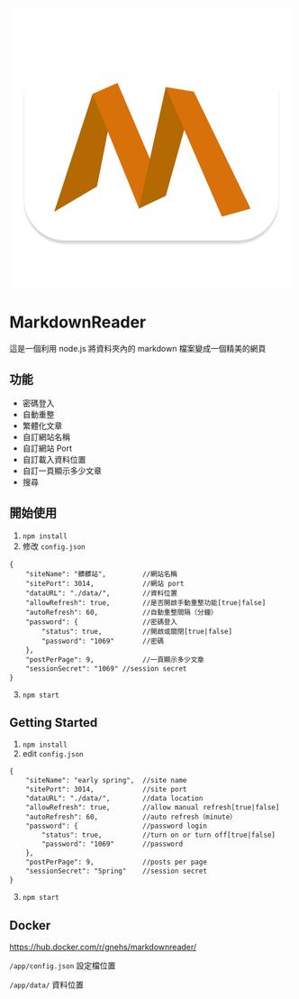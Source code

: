 <p align="center">
  <img src="https://github.com/gnehs/MarkdownReader/blob/master/icon/icon.png?raw=true" width="500px">
</p>

# MarkdownReader
這是一個利用 node.js 將資料夾內的 markdown 檔案變成一個精美的網頁
## 功能
- 密碼登入
- 自動重整
- 繁體化文章
- 自訂網站名稱
- 自訂網站 Port
- 自訂載入資料位置
- 自訂一頁顯示多少文章
- 搜尋
## 開始使用
1. `npm install`
2. 修改 `config.json`
```
{
    "siteName": "髒髒站",         //網站名稱
    "sitePort": 3014,            //網站 port
    "dataURL": "./data/",        //資料位置
    "allowRefresh": true,        //是否開啟手動重整功能[true|false]
    "autoRefresh": 60,           //自動重整間隔（分鐘）
    "password": {                //密碼登入
        "status": true,          //開啟或關閉[true|false]
        "password": "1069"       //密碼
    },
    "postPerPage": 9,            //一頁顯示多少文章
    "sessionSecret": "1069" //session secret
}
```
3. `npm start`
## Getting Started
1.  `npm install`
2.  edit `config.json`
```
{
    "siteName": "early spring",  //site name
    "sitePort": 3014,            //site port
    "dataURL": "./data/",        //data location
    "allowRefresh": true,        //allow manual refresh[true|false]
    "autoRefresh": 60,           //auto refresh（minute）
    "password": {                //password login
        "status": true,          //turn on or turn off[true|false]
        "password": "1069"       //password
    },
    "postPerPage": 9,            //posts per page
    "sessionSecret": "Spring"    //session secret
}
```
3. `npm start`
## Docker
https://hub.docker.com/r/gnehs/markdownreader/

`/app/config.json` 設定檔位置

`/app/data/` 資料位置

